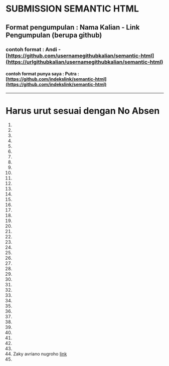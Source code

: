 # SUBMISSION SEMANTIC HTML
## Format pengumpulan : Nama Kalian - Link Pengumpulan (berupa github)
### contoh format : Andi - [https://github.com/usernamegithubkalian/semantic-html](https://urlgithubkalian/usernamegithubkalian/semantic-html) 
#### contoh format punya saya : Putra : [https://github.com/indekslink/semantic-html](https://github.com/indekslink/semantic-html)
---
# Harus urut sesuai dengan No Absen  
1.
2.
3.
4.
5.
6.
7.
8.
9.
10.
11.
12.
13.
14.
15.
16.
17.
18.
19.
20.
21.
22.
23.
24.
25.
26.
27.
28.
29.
30.
31.
32.
33.
34.
35.
36.
37.
38.
39.
40.
41.
42.
43.
44. Zaky avriano nugroho [link](https://github.com/jeckyy234/tokenby-Zaky/tree/master)
45.
